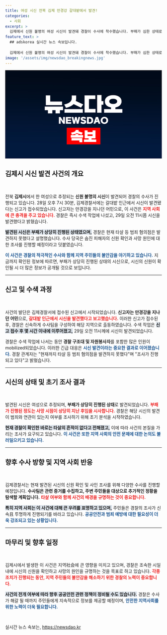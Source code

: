 ```yaml
---
title: 여성 시신 전북 김제 만경강 갈대밭에서 발견!
categories:
  - 사회
excerpt: >
  김제에서 신원 불명의 여성 시신이 발견돼 경찰이 수사에 착수했습니다. 부패가 심한 상태로 발견된 이 시신은 타살 여부와 사망 원인에 대한 조사가 진행 중입니다. 이 사건의 전말이 밝혀질지 귀추가 주목됩니다!
feature_text: >
  ## adskorea 실시간 뉴스 속보입니다.

  김제에서 신원 불명의 여성 시신이 발견돼 경찰이 수사에 착수했습니다. 부패가 심한 상태로 발견된 이 시신은 타살 여부와 사망 원인에 대한 조사가 진행 중입니다. 이 사건의 전말이 밝혀질지 귀추가 주목됩니다!
image: '/assets/img/newsdao_breakingnews.jpg'
---
```


<p><img src="/assets/img/newsdao_breakingnews.jpg" alt="adskorea 속보" /></p>

<h2 data-ke-size="size26">김제시 시신 발견 사건의 개요</h2>

<p data-ke-size="size16">&nbsp;</p>

<p data-ke-size="size16">전북 <b>김제시</b>에서 한 여성으로 추정되는 <b>신원 불명의 시신</b>이 발견되어 경찰의 수사가 진행되고 있습니다. 28일 오후 7시 30분, 김제경찰서에는 갈대밭 인근에서 시신이 발견됐다는 신고가 접수되었습니다. 신고자는 만경강을 지나던 어민으로, 이 사건은 <b><span style="color: #ee2323;">지역 사회에 큰 충격을 주고 있습니다.</span></b> 경찰은 즉시 수색 작업에 나섰고, 29일 오전 11시쯤 시신을 발견했다고 밝혔습니다.</p>

<p data-ke-size="size16"><b><span style="background-color: #21538527;">발견된 시신은 부패가 상당히 진행된 상태였으며,</span></b> 경찰은 현재 타살 등 범죄 혐의점은 발견하지 못했다고 설명했습니다. 수사 당국은 숨진 피해자의 신원 확인과 사망 원인에 대한 조사를 진행할 예정이라고 덧붙였습니다.</p>

<p data-ke-size="size16"><b><span style="color: #1a5490;">이 사건은 경찰의 적극적인 수사와 함께 지역 주민들의 불안감을 야기하고 있습니다.</span></b> 지금까지 확인된 정보에 따르면, 부패가 상당히 진행된 상태의 시신으로, 시신의 신원이 확인될 시 더 많은 정보가 공개될 것으로 보입니다.</p>

<hr>

<h2 data-ke-size="size26">신고 및 수색 과정</h2>

<p data-ke-size="size16">&nbsp;</p>

<p data-ke-size="size16">사건의 발단은 김제경찰서에 접수된 신고에서 시작되었습니다. <b>신고자는 만경강을 지나던 어민</b>으로, <b><span style="color: #ee2323;">갈대밭 인근에서 시신을 발견했다고 보고했습니다.</span></b> 이러한 신고가 접수된 후, 경찰은 신속하게 수사팀을 구성하여 해당 지역으로 출동하였습니다. 수색 작업은 <b><span style="background-color: #21538527;">신고 접수 후 몇 시간 이내에 이루어졌고,</span></b> 29일 오전 11시께에 시신이 발견되었습니다.</p>

<p data-ke-size="size16">경찰은 수색 작업에 나서는 동안 <b>경찰 구조대 및 자원봉사자</b>를 포함한 많은 인원이 mobilized되었습니다. 이러한 긴급 대응은 <b><span style="color: #1a5490;">시신 발견이라는 중요한 결과로 이어졌습니다.</span></b> 경찰 관계자는 "현재까지 타살 등 범죄 혐의점을 발견하지 못했다"며 "조사가 진행되고 있다"고 밝혔습니다.</p>

<hr>

<h2 data-ke-size="size26">시신의 상태 및 초기 조사 결과</h2>

<p data-ke-size="size16">&nbsp;</p>

<p data-ke-size="size16">발견된 시신은 여성으로 추정되며, <b>부패가 상당히 진행된 상태</b>로 발견되었습니다. <b><span style="color: #ee2323;">부패가 진행된 정도는 사망 시점이 상당히 지난 후임을 시사합니다.</span></b> 경찰은 해당 시신의 발견이 범죄와 연관이 있는지 여부를 조사하기 위해 초기 분석을 시작하였습니다.</p>

<p data-ke-size="size16"><b><span style="background-color: #21538527;">현재 경찰이 확인한 바로는 타살의 흔적이 없다고 전해졌고,</span></b> 이에 따라 사건의 본질을 가리는 조사가 요구되고 있습니다. <b><span style="color: #1a5490;">이 사건은 또한 지역 사회의 안전 문제에 대한 논의도 불러일으키고 있습니다.</span></b></p>

<hr>

<h2 data-ke-size="size26">향후 수사 방향 및 지역 사회 반응</h2>

<p data-ke-size="size16">&nbsp;</p>

<p data-ke-size="size16">김제경찰서는 현재 발견된 시신의 신원 확인 및 사인 조사를 위해 다양한 수사를 진행할 예정입니다. <b>수사팀은 관련 증거를 수집하고, 주변 주민들을 대상으로 추가적인 정황을 탐색할 계획입니다.</b> <b><span style="color: #ee2323;">타살 여부와 함께 사건의 배경을 규명하는 것이 중요합니다.</span></b></p>

<p data-ke-size="size16"><b><span style="background-color: #21538527;">특히 지역 사회는 이 사건에 대해 큰 우려를 표명하고 있으며,</span></b> 주민들은 경찰의 조사가 신속且 투명하게 진행되기를 바라고 있습니다. <b><span style="color: #1a5490;">공공안전과 범죄 예방에 대한 필요성이 더욱 강조되고 있는 상황입니다.</span></b></p>

<hr>

<h2 data-ke-size="size26">마무리 및 향후 일정</h2>

<p data-ke-size="size16">&nbsp;</p>

<p data-ke-size="size16">김제시에서 발생한 이 사건은 지역社会에 큰 영향을 미치고 있으며, 경찰은 조속한 시일 내에 시신의 신원을 확인하고 사망의 원인을 규명하는 것을 목표로 하고 있습니다. <b><span style="color: #ee2323;">각종 조치가 진행되는 동안, 지역 주민들의 불안감을 해소하기 위한 경찰의 노력이 중요합니다.</span></b></p>

<p data-ke-size="size16"><b><span style="background-color: #21538527;">사건의 전개 여부에 따라 향후 공공안전 관련 정책이 정비될 수도 있습니다.</span></b> 경찰은 수사가 해갈 될 때까지 주민들에게 지속적으로 정보를 제공할 예정이며, <b><span style="color: #1a5490;">안전한 지역사회를 위한 노력이 더욱 필요합니다.</span></b></p>

<p data-ke-size="size16">&nbsp;</p>
실시간 뉴스 속보는, <a href="https://newsdao.kr" rel="dofollow">https://newsdao.kr</a>


